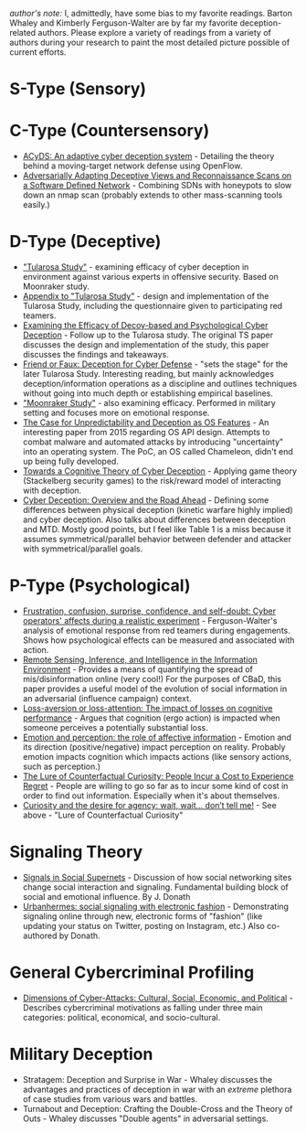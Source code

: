 *author's note:* 
I, admittedly, have some bias to my favorite readings. Barton Whaley and Kimberly Ferguson-Walter are by far my favorite deception-related authors. Please explore a variety of readings from a variety of authors during your research to paint the most detailed picture possible of current efforts.

# S-Type (Sensory)

# C-Type (Countersensory)

- [ACyDS: An adaptive cyber deception system](https://ieeexplore.ieee.org/document/7795427) - Detailing the theory behind a moving-target network defense using OpenFlow.
- [Adversarially Adapting Deceptive Views and Reconnaissance Scans on a Software Defined Network](https://alfagroup.csail.mit.edu/sites/default/files/documents/ed_evolution_of_deception_in_sdn.pdf) - Combining SDNs with honeypots to slow down an nmap scan (probably extends to other mass-scanning tools easily.)

# D-Type (Deceptive)

- ["Tularosa Study"](https://www.usenix.org/publications/loginonline/imposing-cyber-penalty-against-attackers-cyber-deception ) - examining efficacy of cyber deception in environment against various experts in offensive security. Based on Moonraker study.
- [Appendix to "Tularosa Study"](https://www.researchgate.net/publication/372160277_Appendix_to_The_Tularosa_Study_An_Experimental_Design_and_Implementation_to_Quantify_the_Effectiveness_of_Cyber_Deception) - design and implementation of the Tularosa Study, including the questionnaire given to participating red teamers.
- [Examining the Efficacy of Decoy-based and Psychological Cyber Deception](https://www.usenix.org/conference/usenixsecurity21/presentation/ferguson-walter) - Follow up to the Tularosa study. The original TS paper discusses the design and implementation of the study, this paper discusses the findings and takeaways.
- [Friend or Faux: Deception for Cyber Defense](https://www.researchgate.net/publication/330425001_Friend_or_Faux_Deception_for_Cyber_Defense) - "sets the stage" for the later Tularosa Study. Interesting reading, but mainly acknowledges deception/information operations as a discipline and outlines techniques without going into much depth or establishing empirical baselines.
- ["Moonraker Study"](https://www.researchgate.net/publication/337464633_The_Moonraker_Study_An_Experimental_Evaluation_of_Host-Based_Deception) - also examining efficacy. Performed in military setting and focuses more on emotional response.
- [The Case for Unpredictability and Deception as OS Features](https://www.usenix.org/system/files/login/articles/login_aug15_03_sun.pdf) - An interesting paper from 2015 regarding OS API design. Attempts to combat malware and automated attacks by introducing "uncertainty" into an operating system. The PoC, an OS called Chameleon, didn't end up being fully developed.
- [Towards a Cognitive Theory of Cyber Deception](https://onlinelibrary.wiley.com/doi/full/10.1111/cogs.13013) - Applying game theory (Stackelberg security games) to the risk/reward model of interacting with deception.
- [Cyber Deception: Overview and the Road Ahead](https://ieeexplore.ieee.org/stamp/stamp.jsp?tp=&arnumber=8328971) - Defining some differences between physical deception (kinetic warfare highly implied) and cyber deception. Also talks about differences between deception and MTD. Mostly good points, but I feel like Table 1 is a miss because it assumes symmetrical/parallel behavior between defender and attacker with symmetrical/parallel goals. 

# P-Type (Psychological)

- [Frustration, confusion, surprise, confidence, and self-doubt: Cyber operators' affects during a realistic experiment](https://www.researchgate.net/publication/374870776_Frustration_confusion_surprise_confidence_and_self-doubt_Cyber_operators'_affects_during_a_realistic_experiment) - Ferguson-Walter's analysis of emotional response from red teamers during engagements. Shows how psychological effects can be measured and associated with action.
- [Remote Sensing, Inference, and Intelligence in the Information Environment](https://dspace.mit.edu/handle/1721.1/151905) - Provides a means of quantifying the spread of mis/disinformation online (very cool!) For the purposes of CBaD, this paper provides a useful model of the evolution of social information in an adversarial (influence campaign) context.
- [Loss-aversion or loss-attention: The impact of losses on cognitive performance](https://www.sciencedirect.com/science/article/abs/pii/S0010028512000898) - Argues that cognition (ergo action) is impacted when someone perceives a potentially substantial loss.
- [Emotion and perception: the role of affective information](https://pubmed.ncbi.nlm.nih.gov/22039565/) - Emotion and its direction (positive/negative) impact perception on reality. Probably emotion impacts cognition which impacts actions (like sensory actions, such as perception.)
- [The Lure of Counterfactual Curiosity: People Incur a Cost to Experience Regret](https://journals.sagepub.com/doi/full/10.1177/0956797620963615) - People are willing to go so far as to incur some kind of cost in order to find out information. Especially when it's about themselves.
- [Curiosity and the desire for agency: wait, wait… don’t tell me!](https://cognitiveresearchjournal.springeropen.com/articles/10.1186/s41235-021-00330-0) - See above - "Lure of Counterfactual Curiosity"

# Signaling Theory

- [Signals in Social Supernets](https://onlinelibrary.wiley.com/doi/full/10.1111/j.1083-6101.2007.00394.x) - Discussion of how social networking sites change social interaction and signaling. Fundamental building block of social and emotional influence. By J. Donath
- [Urbanhermes: social signaling with electronic fashion](https://dl.acm.org/doi/10.1145/1124772.1124902) - Demonstrating signaling online through new, electronic forms of "fashion" (like updating your status on Twitter, posting on Instagram, etc.) Also co-authored by Donath.

# General Cybercriminal Profiling
- [Dimensions of Cyber-Attacks: Cultural, Social, Economic, and Political](https://ieeexplore.ieee.org/document/5725605) - Describes cybercriminal motivations as falling under three main categories: political, economical, and socio-cultural.

# Military Deception
- Stratagem: Deception and Surprise in War - Whaley discusses the advantages and practices of deception in war with an *extreme* plethora of case studies from various wars and battles.
- Turnabout and Deception: Crafting the Double-Cross and the Theory of Outs - Whaley discusses "Double agents" in adversarial settings.
